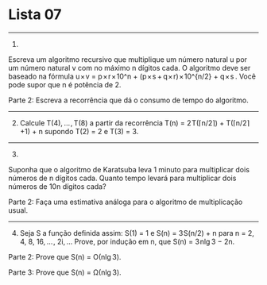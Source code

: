 # Lista 07

***

1) 

Escreva um algoritmo recursivo que multiplique um número natural u por um número natural v com no máximo n dígitos cada. O algoritmo deve ser baseado na fórmula  u × v = p × r × 10^n + (p × s + q × r) × 10^{n/2} + q × s . Você pode supor que n é potência de 2.

Parte 2: Escreva a recorrência que dá o consumo de tempo do algoritmo.

***

2) Calcule T(4), … , T(8) a partir da  recorrência T(n) =  2 T(⌈n/2⌉) +  T(⌈n/2⌉ +1) + n supondo T(2) = 2 e T(3) = 3.



***

3)

Suponha que o algoritmo de Karatsuba leva 1 minuto para multiplicar dois números de n dígitos cada. Quanto tempo levará para multiplicar dois números de 10n dígitos cada?

Parte 2: Faça uma estimativa análoga para o algoritmo de  multiplicação usual.

***

4) Seja S a função definida assim: S(1) = 1 e S(n) = 3 S(n/2) + n  para n = 2, 4, 8, 16, … ,  2i, … Prove, por indução em n, que S(n) = 3 nlg 3 − 2n.

Parte 2: Prove  que S(n) = Ο(nlg 3).

Parte 3: Prove  que S(n) = Ω(nlg 3).